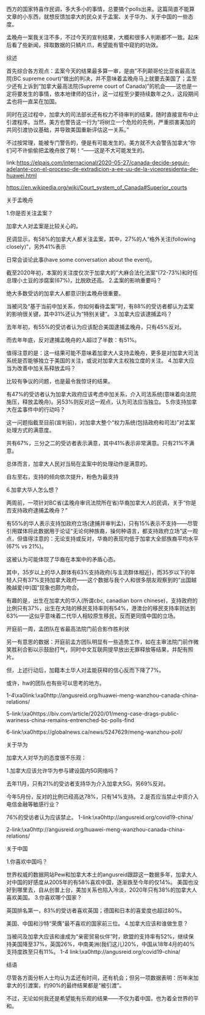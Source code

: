 西方的国家特喜作民调，多大多小的事情，总要搞个polls出来。这篇简直不能算文章的小东西，就想反馈加拿大的民众关于孟案、关于华为、关于中国的一些态度。

孟晚舟一案我关注不多，不过今天的宣判结果，大概和很多人判断都不一致。起床后看了些新闻，择取数据的只鳞片爪，希望能有管中窥豹的功效。

综述

首先综合各方观点：孟案今天的结果最多算一审，是由”不列颠哥伦比亚省最高法院(BC supreme court)“做出的判决，并不意味着孟晚舟马上就要去美国了；孟至少还有上诉到“加拿大最高法院(Supreme court of Canada)”的机会——这也是一定将要发生的事情，依本地律师的估计，这一过程至少要持续数年之久，这段期间孟也将一直呆在加国。

同时在这过程中，加拿大的司法部长还有权力不待审判的结果，随时直接宣布中止引渡程序。当然，美方也警告这一行为“将树立一个危险的先例，严重损害美加的共同引渡协议基础，并导致美国重新评估这一关系。”

不过按常理，能被专门警告的，便是有可能发生的。美方就不大会警告加拿大”你们可不许偷偷把孟晚舟放了啊！“——这是不大可能发生的。

link:https://elpais.com/internacional/2020-05-27/canada-decide-seguir-adelante-con-el-proceso-de-extradicion-a-ee-uu-de-la-vicepresidenta-de-huawei.html

https://en.wikipedia.org/wiki/Court_system_of_Canada#Superior_courts

关于孟晚舟

1.你是否关注孟案？

加拿大人对孟案是比较关心的。

民调显示，有58%的加拿大人都关注孟案，其中，27%的人“格外关注(following closely)”，另外41%表示

日常会谈论此事(have some conversation about the event)。

截至2020年初，本案的关注度仅次于加拿大的”大麻合法化法案“(72-73%)和时任总理小土豆的涉腐案(67%)，比脱欧还高。 2.孟案的影响重要吗？

绝大多数受访的加拿大人都意识到孟晚舟很重要。

当被问及“基于当前中加关系，你如何看待孟案”时，有88%的受访者都认为孟案的影响很关键，其中31%还认为“特别关键“。 3.加拿大应该逮捕孟吗？

去年年初，有55%的受访者认为应该配合美国逮捕孟晚舟，只有45%反对。

而去年年底，反对逮捕孟晚舟的人超过了半数：有51%。

值得注意的是：这一结果可能不意味着加拿大人支持孟晚舟，更多是对加拿大司法系统是否能够独立于美国的关注，或说对加拿大主权独立度的关注。 4.加拿大应当为改善中加关系释放孟吗？

比较有争议的问题，也是最令我惊讶的结果。

有47%的受访者认为加拿大政府应该考虑中加关系，介入司法系统(意味着向法院施压，释放孟晚舟)。另53%则反对这一观点，认为司法应当独立。 5.你支持加拿大在孟事件中的行动吗？

这一问题指截至目前(宣判前)，对加拿大整个“权力系统(包括政府和司法)”对孟案处理方式的满意度。

共有67%，三分之二的受访者表示满意，其中41%表示非常满意。只有21%不满意。

总体而言，加拿大人民对当局在孟案中的处理动作是满意的。

自左至右，支持的倾向依次提升，粉色为最支持

6.加拿大华人怎么想？

两周前，一项针对BC省(孟晚舟审讯法院所在省)华裔加拿大人的民调，关于“你是否支持政府逮捕孟晚舟？”

有55%的华人表示支持加政府立场(逮捕并审判孟)，只有15%表示不支持——尽管引用媒体将此数据用于论证“无论何种族裔，操何种语言，都支持政府立场”这一观点，但值得注意的：无论支持或反对，华裔的表现均低于加拿大全部族裔平均水平(67% vs 21%)。

这被认为可能体现了华裔在本案中的矛盾心态。

其中，35岁以上的华人群体有63%支持政府(与主流群体相近)，而35岁以下的年轻人只有37%支持加拿大政府——这个数据与我个人和很多朋友观察到的“出国越晚越爱(中)国”现象也颇为吻合。

有趣的是，出生在加拿大的华人(所谓cbc, canadian born chinese)，支持政府的比例只有37%，出生在大陆的移民支持率则有54%，港澳台的移民支持率则达到63%——这似乎意味着二代华人相较原生移民，反而更同情中国的立场。

开庭前一周，孟团队在省最高法院门前合影作胜利状

另一有意思的数据：开庭前孟方团队明显有一些造势工作，如在主审法院门前作微笑胜利合影以示鼓励打气，同时中文互联网提早放出无罪释放等结果，并配有照片。

但，上述行动后，加籍本土华人对孟能获释的信心反而下降了7%。

或许，hw的团队也有些可以思考的地方。

1-4\xa0link:\xa0http://angusreid.org/huawei-meng-wanzhou-canada-china-relations/

5-link:\xa0https://biv.com/article/2020/01/meng-case-drags-public-wariness-china-remains-entrenched-bc-polls-find

6-link:\xa0https://globalnews.ca/news/5247629/meng-wanzhou-poll/

关于华为

加拿大人对华为的态度很不乐观：

1.加拿大应该允许华为参与建设国内5G网络吗？

去年11月，只有21%的受访者支持华为介入加拿大5G，另69%反对。

今年5月份，反对的比例已经高达78%，只有14%支持。 2.是否应当禁止中资介入电信金融等敏感行业？

76%的受访者认为应该禁止。 1-link:\xa0http://angusreid.org/covid19-china/

2-link:\xa0http://angusreid.org/huawei-meng-wanzhou-canada-china-relations/

关于中国

1.你喜欢中国吗？

世界权威的数据网站Pew和加拿大本土的angusreid跟踪这一数据多年，加拿大人对中国的好感度从2005年的有58%喜欢中国，逐渐跌至今年的仅14%。 美国也没好到哪里去，自从创普上台，美加关系也陷入冷淡，2020年只有38%的加拿大人喜欢美国。 3.你喜欢哪个国家？

英国排名第一，83%的受访者喜欢英国；德国和日本的喜爱度也超过80%。

美国、中国和沙特“荣膺”最不喜欢的国家前三位。 4.加拿大应该和谁做生意？

当被问及加拿大应该和谁成为“亲密贸易伙伴”时，欧盟的支持率有52%，继续保持美国降至37%，英国26%，中南美洲(我们这儿)20%，中国从18年4月的40%支持度跌至只有11%。 1-4 link:\xa0http://angusreid.org/covid19-china/

结语

尽管各方面分析人士均认为孟还有时间，还有机会；但另一项数据表明：历年来加拿大的引渡案，约90%的最终结果都是“被引渡”。

不过，无论如何我还是希望能有乐观的结果——不仅为着中国，也为着全世界的平和。 
